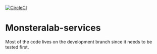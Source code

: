 [![CircleCI](https://dl.circleci.com/status-badge/img/gh/GuidoOffermans/Monsteralab-services/tree/main.svg?style=svg)](https://dl.circleci.com/status-badge/redirect/gh/GuidoOffermans/Monsteralab-services/tree/main)
# Monsteralab-services
Most of the code lives on the development branch since it needs to be tested first.
